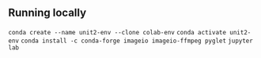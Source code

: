 ## Running locally
`conda create --name unit2-env --clone colab-env`
`conda activate unit2-env`
`conda install -c conda-forge imageio imageio-ffmpeg pyglet`
`jupyter lab`
